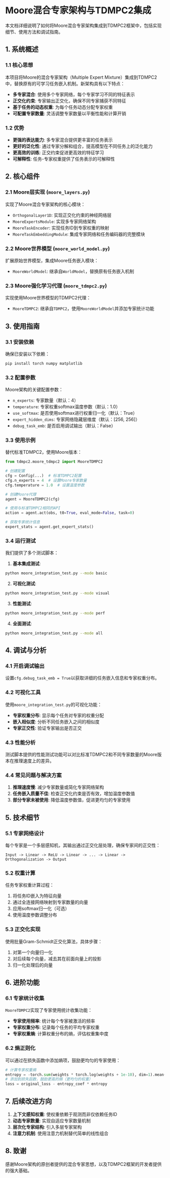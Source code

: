 # Moore混合专家架构与TDMPC2集成

本文档详细说明了如何将Moore混合专家架构集成到TDMPC2框架中，包括实现细节、使用方法和调试指南。

## 1. 系统概述

### 1.1 核心思想

本项目将Moore的混合专家架构（Multiple Expert Mixture）集成到TDMPC2中，替换原有的可学习任务嵌入机制。新架构具有以下特点：

- **多专家混合**: 使用多个专家网络，每个专家学习不同的特征表示
- **正交化约束**: 专家输出正交化，确保不同专家捕获不同特征
- **基于任务的动态权重**: 为每个任务动态分配专家权重
- **可配置专家数量**: 灵活调整专家数量以平衡性能和计算开销

### 1.2 优势

- **更强的表达能力**: 多专家混合提供更丰富的任务表示
- **更好的泛化性**: 通过专家分解和组合，提高模型在不同任务上的泛化能力
- **更高效的训练**: 正交约束促进更高效的特征学习
- **可解释性**: 任务-专家权重提供了任务表示的可解释性

## 2. 核心组件

### 2.1 Moore层实现 (`moore_layers.py`)

实现了Moore混合专家架构的核心模块：

- `OrthogonalLayer1D`: 实现正交化约束的神经网络层
- `MooreExpertsModule`: 实现多专家网络架构
- `MooreTaskEncoder`: 实现任务ID到专家权重的映射
- `MooreTaskEmbeddingModule`: 集成专家网络和任务编码器的完整模块

### 2.2 Moore世界模型 (`moore_world_model.py`)

扩展原始世界模型，集成Moore任务嵌入模块：

- `MooreWorldModel`: 继承自`WorldModel`，替换原有任务嵌入机制

### 2.3 Moore强化学习代理 (`moore_tdmpc2.py`)

实现使用Moore世界模型的TDMPC2代理：

- `MooreTDMPC2`: 继承自`TDMPC2`，使用`MooreWorldModel`并添加专家统计功能

## 3. 使用指南

### 3.1 安装依赖

确保已安装以下依赖：
```bash
pip install torch numpy matplotlib
```

### 3.2 配置参数

Moore架构的关键配置参数：

- `n_experts`: 专家数量（默认：4）
- `temperature`: 专家权重softmax温度参数（默认：1.0）
- `use_softmax`: 是否使用softmax进行权重归一化（默认：True）
- `expert_hidden_dims`: 专家网络隐藏层维度（默认：[256, 256]）
- `debug_task_emb`: 是否启用调试输出（默认：False）

### 3.3 使用示例

替代标准TDMPC2，使用Moore版本：

```python
from tdmpc2.moore_tdmpc2 import MooreTDMPC2

# 创建配置
cfg = Config(...)  # 标准TDMPC2配置
cfg.n_experts = 4  # 设置Moore专家数量
cfg.temperature = 1.0  # 设置温度参数

# 创建Moore代理
agent = MooreTDMPC2(cfg)

# 使用与标准TDMPC2相同的API
action = agent.act(obs, t0=True, eval_mode=False, task=0)

# 获取专家统计信息
expert_stats = agent.get_expert_stats()
```

### 3.4 运行测试

我们提供了多个测试脚本：

1. **基本集成测试**:
```bash
python moore_integration_test.py --mode basic
```

2. **可视化测试**:
```bash
python moore_integration_test.py --mode visual
```

3. **性能测试**:
```bash
python moore_integration_test.py --mode perf
```

4. **全面测试**:
```bash
python moore_integration_test.py --mode all
```

## 4. 调试与分析

### 4.1 开启调试输出

设置`cfg.debug_task_emb = True`以获取详细的任务嵌入信息和专家权重分布。

### 4.2 可视化工具

使用`moore_integration_test.py`的可视化功能：

- **专家权重分布**: 显示每个任务对专家的权重分配
- **嵌入相似度**: 分析不同任务嵌入之间的相似度
- **专家正交性**: 验证专家输出是否正交

### 4.3 性能分析

测试脚本提供的性能测试功能可以对比标准TDMPC2和不同专家数量的Moore版本在推理速度上的差异。

### 4.4 常见问题与解决方案

1. **推理速度慢**: 减少专家数量或简化专家网络架构
2. **任务嵌入质量不佳**: 检查正交化约束是否有效，增加温度参数值
3. **部分专家未被使用**: 降低温度参数值，促进更均匀的专家使用

## 5. 技术细节

### 5.1 专家网络设计

每个专家是一个多层感知机，其输出通过正交化层处理，确保专家间的正交性：

```
Input -> Linear -> ReLU -> Linear -> ... -> Linear -> Orthogonalization -> Output
```

### 5.2 权重计算

任务专家权重计算过程：

1. 将任务ID嵌入为特征向量
2. 通过全连接网络映射到专家数量的向量
3. 应用softmax归一化（可选）
4. 使用温度参数调整分布

### 5.3 正交化实现

使用批量Gram-Schmidt正交化算法，具体步骤：

1. 对第一个向量归一化
2. 对后续每个向量，减去其在前面向量上的投影
3. 归一化处理后的向量

## 6. 进阶功能

### 6.1 专家统计收集

`MooreTDMPC2`实现了专家使用统计收集功能：

- **专家使用频率**: 统计每个专家被激活的频率
- **专家权重分布**: 记录每个任务的平均专家权重
- **专家权重熵**: 计算权重分布的熵，评估权重集中度

### 6.2 熵正则化

可以通过在损失函数中添加熵项，鼓励更均匀的专家使用：

```python
# 计算专家权重熵
entropy = -torch.sum(weights * torch.log(weights + 1e-10), dim=1).mean()
# 添加到损失函数，鼓励更高的熵（更均匀的权重）
loss = original_loss - entropy_coef * entropy
```

## 7. 后续改进方向

1. **上下文感知权重**: 使权重依赖于观测而非仅依赖任务ID
2. **动态专家数量**: 实现自适应专家数量机制
3. **层次化专家结构**: 引入多层专家架构
4. **注意力机制**: 使用注意力机制替代简单的线性组合

## 8. 致谢

感谢Moore架构的原创者提供的混合专家思想，以及TDMPC2框架的开发者提供的强大基础。 
